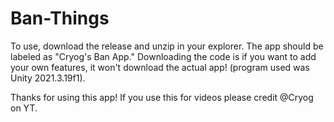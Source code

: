 # Ban-Things

To use, download the release and unzip in your explorer. The app should be labeled as "Cryog's Ban App." Downloading the code is if you want to add your own features, it won't download the actual app! (program used was Unity 2021.3.19f1).

Thanks for using this app! If you use this for videos please credit @Cryog on YT.
